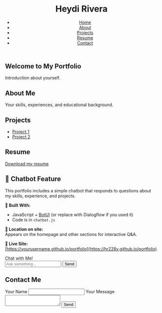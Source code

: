 <!DOCTYPE html>
<html lang="en">
<head>
  <meta charset="UTF-8">
  <meta name="viewport" content="width=device-width, initial-scale=1.0">

  <link rel="stylesheet" href="style.css">
</head>
<body>
  <header>
    <h1>Heydi Rivera</h1>
    <nav>
      <ul>
        <li><a href="#home">Home</a></li>
        <li><a href="#about">About</a></li>
        <li><a href="#projects">Projects</a></li>
        <li><a href="#resume">Resume</a></li>
        <li><a href="#contact">Contact</a></li>
      </ul>
    </nav>
  </header>

  <section id="home">
    <h2>Welcome to My Portfolio</h2>
    <p>Introduction about yourself.</p>
  </section>

  <section id="about">
    <h2>About Me</h2>
    <p>Your skills, experiences, and educational background.</p>
  </section>

  <section id="projects">
    <h2>Projects</h2>
    <ul>
      <li><a href="https://github.com/yourusername/project1">Project 1</a></li>
      <li><a href="https://github.com/yourusername/project2">Project 2</a></li>
    </ul>
  </section>

  <section id="resume">
  <h2>Resume</h2>
 <a href="Heydi-Rivera.pdf" download>Download my resume</a>
</section>

  
## 🤖 Chatbot Feature

This portfolio includes a simple chatbot that responds to questions about my skills, experience, and projects.

**🔧 Built With:**  
- JavaScript + [BotUI](https://botui.org/) (or replace with Dialogflow if you used it)
- Code is in `chatbot.js`

**📍 Location on site:**  
Appears on the homepage and other sections for interactive Q&A.

**🔗 Live Site:**  
[https://yourusername.github.io/portfolio](https://hr228y.github.io/portfolio)
<div class="chatbot-container" id="chatbot">
  <div class="chat-header">Chat with Me!</div>
  <div class="chat-box" id="chat-box"></div>
  <input type="text" id="user-input" placeholder="Ask something..." />
  <button onclick="sendMessage()">Send</button>
</div>


  <section id="contact">
    <h2>Contact Me</h2>
    <form>
      <label for="name">Your Name</label>
      <input type="text" id="name" name="name" required>
      <label for="message">Your Message</label>
      <textarea id="message" name="message" required></textarea>
      <button type="submit">Send</button>
    </form>
  </section>

 


